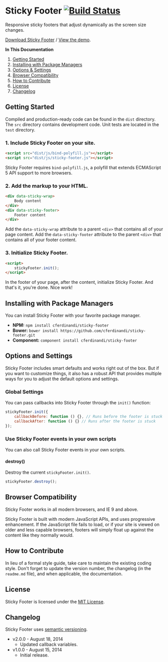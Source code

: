 # Sticky Footer [![Build Status](https://travis-ci.org/cferdinandi/sticky-footer.svg)](https://travis-ci.org/cferdinandi/sticky-footer)
Responsive sticky footers that adjust dynamically as the screen size changes.

[Download Sticky Footer](https://github.com/cferdinandi/sticky-footer/archive/master.zip) / [View the demo](http://cferdinandi.github.io/sticky-footer/).

**In This Documentation**

1. [Getting Started](#getting-started)
2. [Installing with Package Managers](#installing-with-package-managers)
3. [Options & Settings](#options-and-settings)
4. [Browser Compatibility](#browser-compatibility)
5. [How to Contribute](#how-to-contribute)
6. [License](#license)
7. [Changelog](#changelog)



## Getting Started

Compiled and production-ready code can be found in the `dist` directory. The `src` directory contains development code. Unit tests are located in the `test` directory.

### 1. Include Sticky Footer on your site.

```html
<script src="dist/js/bind-polyfill.js"></script>
<script src="dist/js/sticky-footer.js"></script>
```

Sticky Footer requires `bind-polyfill.js`, a polyfill that extends ECMAScript 5 API support to more browsers.

### 2. Add the markup to your HTML.

```html
<div data-sticky-wrap>
	Body content
</div>
<div data-sticky-footer>
	Footer content
</div>
```

Add the `data-sticky-wrap` attribute to a parent `<div>` that contains all of your page content. Add the `data-sticky-footer` attribute to the parent `<div>` that contains all of your footer content.

### 3. Initialize Sticky Footer.

```html
<script>
	stickyFooter.init();
</script>
```

In the footer of your page, after the content, initialize Sticky Footer. And that's it, you're done. Nice work!



## Installing with Package Managers

You can install Sticky Footer with your favorite package manager.

* **NPM:** `npm install cferdinandi/sticky-footer`
* **Bower:** `bower install https://github.com/cferdinandi/sticky-footer.git`
* **Component:** `component install cferdinandi/sticky-footer`



## Options and Settings

Sticky Footer includes smart defaults and works right out of the box. But if you want to customize things, it also has a robust API that provides multiple ways for you to adjust the default options and settings.

### Global Settings

You can pass callbacks into Sticky Footer through the `init()` function:

```javascript
stickyFooter.init({
	callbackBefore: function () {}, // Runs before the footer is stuck
	callbackAfter: function () {} // Runs after the footer is stuck
});
```

### Use Sticky Footer events in your own scripts

You can also call Sticky Footer events in your own scripts.

#### destroy()
Destroy the current `stickyFooter.init()`.

```javascript
stickyFooter.destroy();
```



## Browser Compatibility

Sticky Footer works in all modern browsers, and IE 9 and above.

Sticky Footer is built with modern JavaScript APIs, and uses progressive enhancement. If the JavaScript file fails to load, or if your site is viewed on older and less capable browsers, footers will simply float up against the content like they normally would.



## How to Contribute

In lieu of a formal style guide, take care to maintain the existing coding style. Don't forget to update the version number, the changelog (in the `readme.md` file), and when applicable, the documentation.



## License

Sticky Footer is licensed under the [MIT License](http://gomakethings.com/mit/).



## Changelog

Sticky Footer uses [semantic versioning](http://semver.org/).

* v2.0.0 - August 18, 2014
	* Updated callback variables.
* v1.0.0 - August 15, 2014
	* Initial release.
